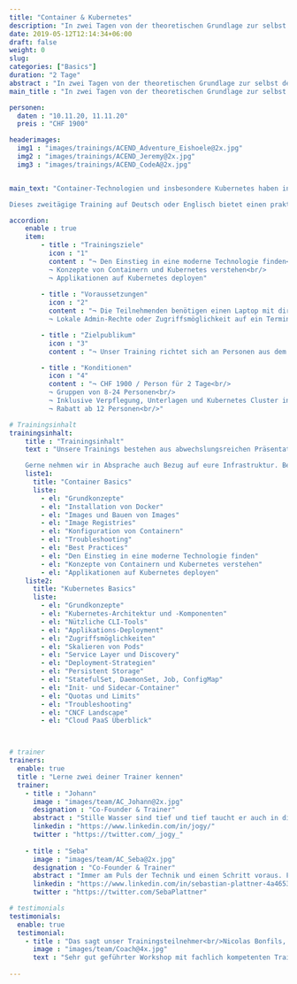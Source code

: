 ```yaml
---
title: "Container & Kubernetes"
description: "In zwei Tagen von der theoretischen Grundlage zur selbst deployten, containerbasierten Applikation auf Kubernetes."
date: 2019-05-12T12:14:34+06:00
draft: false
weight: 0
slug: 
categories: ["Basics"]
duration: "2 Tage"
abstract : "In zwei Tagen von der theoretischen Grundlage zur selbst deployten, containerbasierten Applikation auf Kubernetes. "
main_title : "In zwei Tagen von der theoretischen Grundlage zur selbst deployten, containerbasierten Applikation auf Kubernetes. "

personen: 
  daten : "10.11.20, 11.11.20"
  preis : "CHF 1900"

headerimages:
  img1 : "images/trainings/ACEND_Adventure_Eishoele@2x.jpg"
  img2 : "images/trainings/ACEND_Jeremy@2x.jpg"
  img3 : "images/trainings/ACEND_CodeA@2x.jpg"


main_text: "Container-Technologien und insbesondere Kubernetes haben in den letzten Jahren enorm an Bedeutung gewonnen und wurden zu einem wichtigen Treiber der Digitalisierung. 

Dieses zweitägige Training auf Deutsch oder Englisch bietet einen praktischen und klar verständlichen Einstieg in diese Open Source-Technologien. Unsere Trainer kommen aus der Praxis und sind zertifizierte Kubernetes Administratoren."

accordion:
    enable : true
    item:
        - title : "Trainingsziele"
          icon : "1"
          content : "¬ Den Einstieg in eine moderne Technologie finden<br/>     
          ¬ Konzepte von Containern und Kubernetes verstehen<br/>    
          ¬ Applikationen auf Kubernetes deployen"
  
        - title : "Voraussetzungen"
          icon : "2"
          content : "¬ Die Teilnehmenden benötigen einen Laptop mit direktem Zugang zum Internet via WLAN.<br/>
          ¬ Lokale Admin-Rechte oder Zugriffsmöglichkeit auf ein Terminal (im Browser) sind zusätzlich nötig."

        - title : "Zielpublikum"
          icon : "3"
          content : "¬ Unser Training richtet sich an Personen aus dem Software und System Engineering. Es sind keine Vorkenntnisse mit Container-Technologien oder Kubernetes notwendig."

        - title : "Konditionen"
          icon : "4"
          content : "¬ CHF 1900 / Person für 2 Tage<br/>
          ¬ Gruppen von 8-24 Personen<br/>
          ¬ Inklusive Verpflegung, Unterlagen und Kubernetes Cluster in der Cloud<br/> 
          ¬ Rabatt ab 12 Personen<br/>"

# Trainingsinhalt
trainingsinhalt: 
    title : "Trainingsinhalt"
    text : "Unsere Trainings bestehen aus abwechslungsreichen Präsentationen und hands-on Labs, um deren Inhalt auf spannende Art und Weise zu übermitteln.  

    Gerne nehmen wir in Absprache auch Bezug auf eure Infrastruktur. Bei Bedarf für weitere Inhalte können wir auf deinen Wunsch hin Anpassungen vornehmen."
    liste1:
      title: "Container Basics"
      liste:
        - el: "Grundkonzepte"
        - el: "Installation von Docker"
        - el: "Images und Bauen von Images"
        - el: "Image Registries"
        - el: "Konfiguration von Containern"
        - el: "Troubleshooting"
        - el: "Best Practices"
        - el: "Den Einstieg in eine moderne Technologie finden"
        - el: "Konzepte von Containern und Kubernetes verstehen"
        - el: "Applikationen auf Kubernetes deployen"
    liste2:
      title: "Kubernetes Basics"
      liste:
        - el: "Grundkonzepte"
        - el: "Kubernetes-Architektur und -Komponenten"
        - el: "Nützliche CLI-Tools"
        - el: "Applikations-Deployment"
        - el: "Zugriffsmöglichkeiten"
        - el: "Skalieren von Pods"
        - el: "Service Layer und Discovery"
        - el: "Deployment-Strategien"
        - el: "Persistent Storage"
        - el: "StatefulSet, DaemonSet, Job, ConfigMap"
        - el: "Init- und Sidecar-Container"
        - el: "Quotas und Limits"
        - el: "Troubleshooting"
        - el: "CNCF Landscape"
        - el: "Cloud PaaS Überblick"



# trainer
trainers:
  enable: true
  title : "Lerne zwei deiner Trainer kennen"
  trainer:
    - title : "Johann"
      image : "images/team/AC_Johann@2x.jpg"
      designation : "Co-Founder & Trainer"
      abstract : "Stille Wasser sind tief und tief taucht er auch in die Cloud Native Technologien ein. Als nachhaltiger Klimafreund ist er aber lieber im Thunersee als im Meer."
      linkedin : "https://www.linkedin.com/in/jogy/"
      twitter : "https://twitter.com/_jogy_"
      
    - title : "Seba"
      image : "images/team/AC_Seba@2x.jpg"
      designation : "Co-Founder & Trainer"
      abstract : "Immer am Puls der Technik und einen Schritt voraus. Für ihn ist hochkomplexe IT nicht schwieriger zu verstehen, als ein Kinderspiel. Erklären kann er beides gleich gut."
      linkedin : "https://www.linkedin.com/in/sebastian-plattner-4a4653bb/"
      twitter : "https://twitter.com/SebaPlattner"

# testimonials
testimonials:
  enable: true
  testimonial:
    - title : "Das sagt unser Trainingsteilnehmer<br/>Nicolas Bonfils, Bern"
      image : "images/team/Coach@4x.jpg"
      text : "Sehr gut geführter Workshop mit fachlich kompetenten Trainern in lockerer Atmosphäre. Besonders der Mix zwischen Theorie und Labs (Praxis) hat mir gefallen."
      
---
```

